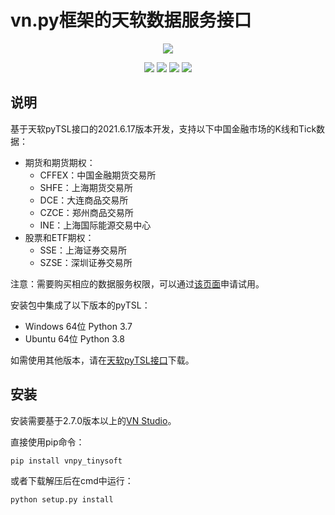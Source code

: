# vn.py框架的天软数据服务接口

<p align="center">
  <img src ="https://vnpy.oss-cn-shanghai.aliyuncs.com/vnpy-logo.png"/>
</p>

<p align="center">
    <img src ="https://img.shields.io/badge/version-2021.6.17-blueviolet.svg"/>
    <img src ="https://img.shields.io/badge/platform-windows|linux-yellow.svg"/>
    <img src ="https://img.shields.io/badge/python-3.7-blue.svg" />
    <img src ="https://img.shields.io/github/license/vnpy/vnpy.svg?color=orange"/>
</p>

## 说明

基于天软pyTSL接口的2021.6.17版本开发，支持以下中国金融市场的K线和Tick数据：

* 期货和期货期权：
  * CFFEX：中国金融期货交易所
  * SHFE：上海期货交易所
  * DCE：大连商品交易所
  * CZCE：郑州商品交易所
  * INE：上海国际能源交易中心
* 股票和ETF期权：
  * SSE：上海证券交易所
  * SZSE：深圳证券交易所

注意：需要购买相应的数据服务权限，可以通过[该页面](http://www.tinysoft.com.cn/TSDN/HomePage.tsl)申请试用。

安装包中集成了以下版本的pyTSL：

* Windows 64位 Python 3.7
* Ubuntu 64位 Python 3.8

如需使用其他版本，请在[天软pyTSL接口](http://www.tinysoft.com.cn/tsdn/helpdoc/display.tsl?id=17395)下载。

## 安装

安装需要基于2.7.0版本以上的[VN Studio](https://www.vnpy.com)。

直接使用pip命令：

```
pip install vnpy_tinysoft
```


或者下载解压后在cmd中运行：

```
python setup.py install
```
